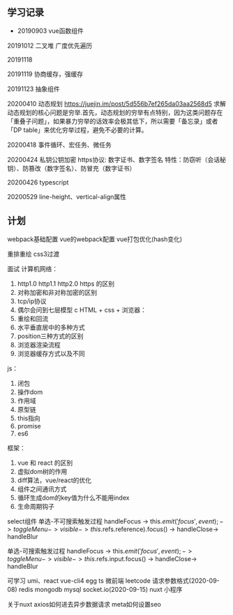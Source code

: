 ## 学习记录

- 20190903
vue函数组件

20191012
二叉堆
广度优先遍历

20191118
<!-- webpack配置 -->

20191119
协商缓存，强缓存

20191123
抽象组件


20200410
动态规划
https://juejin.im/post/5d556b7ef265da03aa2568d5
求解动态规划的核心问题是穷举.首先，动态规划的穷举有点特别，因为这类问题存在「重叠子问题」，如果暴力穷举的话效率会极其低下，所以需要「备忘录」或者「DP table」来优化穷举过程，避免不必要的计算。


20200418
事件循环、宏任务、微任务


20200424
私钥公钥加密 https协议: 数字证书、数字签名
特性：防窃听（会话秘钥）、防篡改（数字签名）、防冒充（数字证书）

20200426
typescript

20200529
line-height、vertical-align属性

## 计划
webpack基础配置
vue的webpack配置
vue打包优化(hash变化)

重排重绘
css3过渡




面试
计算机网络： 
1. http1.0 http1.1 http2.0 https 的区别
2. 对称加密和非对称加密的区别
3. tcp/ip协议
4. 偶尔会问到七层模型
c
HTML + css + 浏览器：
1. 重绘和回流
2. 水平垂直居中的多种方式
3. position三种方式的区别
4. 浏览器渲染流程
5. 浏览器缓存方式以及不同

js：
1. 闭包
2. 操作dom
3. 作用域
4. 原型链
5. this指向
6. promise
7. es6

框架：
1. vue 和 react 的区别
2. 虚拟dom树的作用
3. diff算法，vue/react的优化
4. 组件之间通讯方式
5. 循环生成dom的key值为什么不能用index
6. 生命周期钩子


select组件
单选-不可搜索触发过程
handleFocus -> this.$emit('focus', event); -> toggleMenu -> visible-> this.$refs.reference).focus() -> handleClose-> handleBlur

单选-可搜索触发过程
handleFocus -> this.$emit('focus', event); -> toggleMenu -> visible-> this.$refs.input.focus() -> handleClose-> handleBlur


可学习
umi、react
vue-cli4
egg
ts
微前端
leetcode
请求参数格式(2020-09-08)
redis
mongodb
mysql
socket.io(2020-09-15)
nuxt
小程序


关于nuxt
axios如何进去异步数据请求
meta如何设置seo


